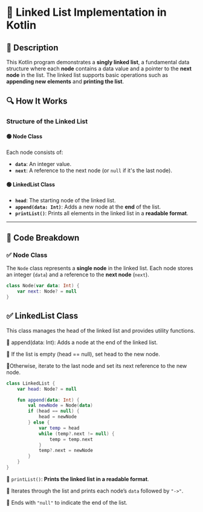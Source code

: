# 📌 Linked List Implementation in Kotlin

## 🚀 Description
This Kotlin program demonstrates a **singly linked list**, a fundamental data structure where each **node** contains a data value and a pointer to the **next node** in the list. The linked list supports basic operations such as **appending new elements** and **printing the list**.

## 🔍 How It Works

### **Structure of the Linked List**
#### 🟢 **Node Class**
Each node consists of:
- **`data`**: An integer value.
- **`next`**: A reference to the next node (or `null` if it's the last node).

#### 🟢 **LinkedList Class**
- **`head`**: The starting node of the linked list.
- **`append(data: Int)`**: Adds a new node at the **end** of the list.
- **`printList()`**: Prints all elements in the linked list in a **readable format**.

---

## 📂 Code Breakdown

### ✅ **Node Class**
The `Node` class represents a **single node** in the linked list. Each node stores an integer (`data`) and a reference to the **next node** (`next`).

```kotlin
class Node(var data: Int) {
    var next: Node? = null
}
```
## ✅ LinkedList Class
This class manages the head of the linked list and provides utility functions.

🔹 append(data: Int): Adds a node at the end of the linked list.

🔹 If the list is empty (head == null), set head to the new node.

🔹Otherwise, iterate to the last node and set its next reference to the new node.

```kotlin
class LinkedList {
    var head: Node? = null

    fun append(data: Int) {
        val newNode = Node(data)
        if (head == null) {
            head = newNode
        } else {
            var temp = head
            while (temp?.next != null) {
                temp = temp.next
            }
            temp?.next = newNode
        }
    }
}
```
🔹 `printList()`: **Prints the linked list in a readable format**.

🔹 Iterates through the list and prints each node’s `data` followed by `"->"`.

🔹 Ends with `"null"` to indicate the end of the list.
